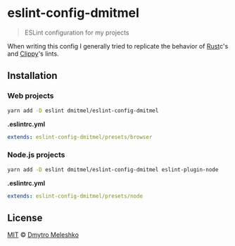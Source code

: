 # eslint-config-dmitmel

> ESLint configuration for my projects

When writing this config I generally tried to replicate the behavior of
[Rust](https://www.rust-lang.org/)c's and [Clippy](https://github.com/rust-lang/rust-clippy)'s
lints.

## Installation

### Web projects

```sh
yarn add -D eslint dmitmel/eslint-config-dmitmel
```

**.eslintrc.yml**

```yaml
extends: eslint-config-dmitmel/presets/browser
```

### Node.js projects

```sh
yarn add -D eslint dmitmel/eslint-config-dmitmel eslint-plugin-node
```

**.eslintrc.yml**

```yaml
extends: eslint-config-dmitmel/presets/node
```

## License

[MIT](LICENSE) © [Dmytro Meleshko](https://github.com/dmitmel)
